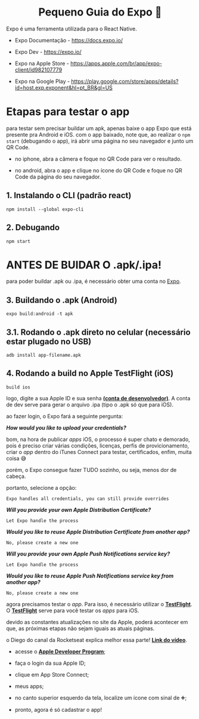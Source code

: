 <h1 align="center", font-size:10px> Pequeno Guia do Expo 🚀</h4>

Expo é uma ferramenta utilizada para o React Native.

* Expo Documentação - https://docs.expo.io/

* Expo Dev - https://expo.io/

* Expo na Apple Store - https://apps.apple.com/br/app/expo-client/id982107779

* Expo na Google Play - https://play.google.com/store/apps/details?id=host.exp.exponent&hl=pt_BR&gl=US

# Etapas para testar o app
para testar sem precisar buildar um apk, apenas baixe o app Expo que está presente pra Android e iOS. com o app baixado, note que, ao realizar o ``npm start`` (debugando o app), irá abrir uma página no seu navegador e junto um QR Code. 

* no iphone, abra a câmera e foque no QR Code para ver o resultado.

* no android, abra o app e clique no ícone do QR Code e foque no QR Code da página do seu navegador.
  

## 1. Instalando o CLI (padrão react)
```
npm install --global expo-cli
```

## 2. Debugando
```
npm start
```

# ANTES DE BUIDAR O .apk/.ipa!

para poder buildar .apk ou .ipa, é necessário obter uma conta no [Expo](https://expo.io/).

## 3. Buildando o .apk (Android)
```
expo build:android -t apk
```

## 3.1. Rodando o .apk direto no celular (necessário estar plugado no USB)
```
adb install app-filename.apk
```

## 4. Rodando a build no Apple TestFlight (iOS)
```
build ios
```
logo, digite a sua Apple ID e sua senha [**(conta de desenvolvedor)**](https://developer.apple.com/). A conta de dev serve para gerar o arquivo .ipa (tipo o .apk só que para iOS).

ao fazer login, o Expo fará a seguinte pergunta:

***How would you like to upload your credentials?***

bom, na hora de publicar *apps* iOS, o processo é super chato e demorado, pois é preciso criar várias condições, licenças, perfis de provicionamento, criar o *app* dentro do iTunes Connect para testar, certificados, enfim, muita coisa :sweat_smile:

porém, o Expo consegue fazer TUDO sozinho, ou seja, menos dor de cabeça.

portanto, selecione a opção:

```
Expo handles all credentials, you can still provide overrides
```


***Will you provide your own Apple Distribution Certificate?***

```
Let Expo handle the process
```


***Would you like to reuse Apple Distribution Certificate from another app?***

```
No, please create a new one
```


***Will you provide your own Apple Push Notifications service key?***

```
Let Expo handle the process
```


***Would you like to reuse Apple Push Notifications service key from another app?***

```
No, please create a new one
```

agora precisamos testar o *app*. Para isso, é necessário utilizar o [**TestFlight**](https://developer.apple.com/testflight/). O [**TestFlight**](https://developer.apple.com/testflight/) serve para você testar os *apps* para iOS.

devido as constantes atualizações no site da Apple, poderá acontecer em que, as próximas etapas não sejam iguais as atuais páginas.

o Diego do canal da Rocketseat explica melhor essa parte! [**Link do vídeo**](https://youtu.be/wYMvzbfBdYI?t=1213).

* acesse o [**Apple Developer Program**](https://developer.apple.com/account);

* faça o login da sua Apple ID;

* clique em App Store Connect;

* meus apps;

* no canto superior esquerdo da tela, localize um ícone com sinal de :heavy_plus_sign:;

* pronto, agora é só cadastrar o app!
